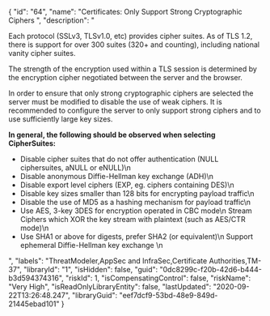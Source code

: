 {
  "id": "64",
  "name": "Certificates: Only Support Strong Cryptographic Ciphers ",
  "description": "<p>Each protocol (SSLv3, TLSv1.0, etc) provides cipher suites. As of TLS 1.2, there is support for over 300 suites (320+ and counting), including national vanity cipher suites. </p><p>The strength of the encryption used within a TLS session is determined by the encryption cipher negotiated between the server and the browser. </p><p>In order to ensure that only strong cryptographic ciphers are selected the server must be modified to disable the use of weak ciphers. It is recommended to configure the server to only support strong ciphers and to use sufficiently large key sizes. </p><p><b>In general, the following should be observed when selecting CipherSuites:</b></p><ul><li>Disable cipher suites that do not offer authentication (NULL ciphersuites, aNULL or eNULL)\n</li><li>Disable anonymous Diffie-Hellman key exchange (ADH)\n</li><li>Disable export level ciphers (EXP, eg. ciphers containing DES)\n</li><li>Disable key sizes smaller than 128 bits for encrypting payload traffic\n</li><li>Disable the use of MD5 as a hashing mechanism for payload traffic\n</li><li>Use AES, 3-key 3DES for encryption operated in CBC mode\n    Stream Ciphers which XOR the key stream with plaintext (such as AES/CTR mode)\n</li><li>Use SHA1 or above for digests, prefer SHA2 (or equivalent)\n    Support ephemeral Diffie-Hellman key exchange \n</li></ul>",
  "labels": "ThreatModeler,AppSec and InfraSec,Certificate Authorities,TM-37",
  "libraryId": "1",
  "isHidden": false,
  "guid": "0dc8299c-f20b-42d6-b444-b3d594374316",
  "riskId": 1,
  "isCompensatingControl": false,
  "riskName": "Very High",
  "isReadOnlyLibraryEntity": false,
  "lastUpdated": "2020-09-22T13:26:48.247",
  "libraryGuid": "eef7dcf9-53bd-48e9-849d-21445ebad101"
}